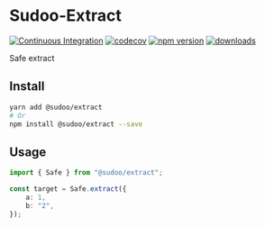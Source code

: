# Sudoo-Extract

[![Continuous Integration](https://github.com/SudoDotDog/Sudoo-Extract/actions/workflows/ci.yml/badge.svg)](https://github.com/SudoDotDog/Sudoo-Extract/actions/workflows/ci.yml)
[![codecov](https://codecov.io/gh/SudoDotDog/Sudoo-Extract/branch/master/graph/badge.svg)](https://codecov.io/gh/SudoDotDog/Sudoo-Extract)
[![npm version](https://badge.fury.io/js/%40sudoo%2Fextract.svg)](https://www.npmjs.com/package/@sudoo/extract)
[![downloads](https://img.shields.io/npm/dm/@sudoo/extract.svg)](https://www.npmjs.com/package/@sudoo/extract)

Safe extract

## Install

```sh
yarn add @sudoo/extract
# Or
npm install @sudoo/extract --save
```

## Usage

```ts
import { Safe } from "@sudoo/extract";

const target = Safe.extract({
    a: 1,
    b: "2",
});
```

